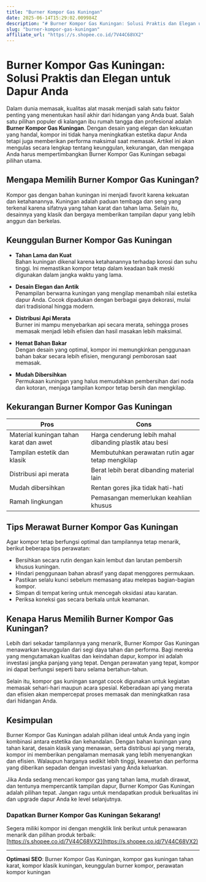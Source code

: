 ```yaml
---
title: "Burner Kompor Gas Kuningan"
date: 2025-06-14T15:29:02.009984Z
description: "# Burner Kompor Gas Kuningan: Solusi Praktis dan Elegan untuk Dapur Anda..."
slug: "burner-kompor-gas-kuningan"
affiliate_url: "https://s.shopee.co.id/7V44C68VX2"
---
```

# Burner Kompor Gas Kuningan: Solusi Praktis dan Elegan untuk Dapur Anda

Dalam dunia memasak, kualitas alat masak menjadi salah satu faktor penting yang menentukan hasil akhir dari hidangan yang Anda buat. Salah satu pilihan populer di kalangan ibu rumah tangga dan profesional adalah **Burner Kompor Gas Kuningan**. Dengan desain yang elegan dan kekuatan yang handal, kompor ini tidak hanya meningkatkan estetika dapur Anda tetapi juga memberikan performa maksimal saat memasak. Artikel ini akan mengulas secara lengkap tentang keunggulan, kekurangan, dan mengapa Anda harus mempertimbangkan Burner Kompor Gas Kuningan sebagai pilihan utama.

## Mengapa Memilih Burner Kompor Gas Kuningan?

Kompor gas dengan bahan kuningan ini menjadi favorit karena kekuatan dan ketahanannya. Kuningan adalah paduan tembaga dan seng yang terkenal karena sifatnya yang tahan karat dan tahan lama. Selain itu, desainnya yang klasik dan bergaya memberikan tampilan dapur yang lebih anggun dan berkelas.

## Keunggulan Burner Kompor Gas Kuningan

- **Tahan Lama dan Kuat**  
Bahan kuningan dikenal karena ketahanannya terhadap korosi dan suhu tinggi. Ini memastikan kompor tetap dalam keadaan baik meski digunakan dalam jangka waktu yang lama.

- **Desain Elegan dan Antik**  
Penampilan berwarna kuningan yang mengilap menambah nilai estetika dapur Anda. Cocok dipadukan dengan berbagai gaya dekorasi, mulai dari tradisional hingga modern.

- **Distribusi Api Merata**  
Burner ini mampu menyebarkan api secara merata, sehingga proses memasak menjadi lebih efisien dan hasil masakan lebih maksimal.

- **Hemat Bahan Bakar**  
Dengan desain yang optimal, kompor ini memungkinkan penggunaan bahan bakar secara lebih efisien, mengurangi pemborosan saat memasak.

- **Mudah Dibersihkan**  
Permukaan kuningan yang halus memudahkan pembersihan dari noda dan kotoran, menjaga tampilan kompor tetap bersih dan mengkilap.

## Kekurangan Burner Kompor Gas Kuningan

| Pros                                       | Cons                                              |
|--------------------------------------------|---------------------------------------------------|
| Material kuningan tahan karat dan awet    | Harga cenderung lebih mahal dibanding plastik atau besi |
| Tampilan estetik dan klasik               | Membutuhkan perawatan rutin agar tetap mengkilap         |
| Distribusi api merata                     | Berat lebih berat dibanding material lain                  |
| Mudah dibersihkan                        | Rentan gores jika tidak hati-hati                          |
| Ramah lingkungan                         | Pemasangan memerlukan keahlian khusus                     |

## Tips Merawat Burner Kompor Gas Kuningan

Agar kompor tetap berfungsi optimal dan tampilannya tetap menarik, berikut beberapa tips perawatan:

- Bersihkan secara rutin dengan kain lembut dan larutan pembersih khusus kuningan.
- Hindari penggunaan bahan abrasif yang dapat menggores permukaan.
- Pastikan selalu kunci sebelum memasang atau melepas bagian-bagian kompor.
- Simpan di tempat kering untuk mencegah oksidasi atau karatan.
- Periksa koneksi gas secara berkala untuk keamanan.

## Kenapa Harus Memilih Burner Kompor Gas Kuningan?

Lebih dari sekadar tampilannya yang menarik, Burner Kompor Gas Kuningan menawarkan keunggulan dari segi daya tahan dan performa. Bagi mereka yang mengutamakan kualitas dan keindahan dapur, kompor ini adalah investasi jangka panjang yang tepat. Dengan perawatan yang tepat, kompor ini dapat berfungsi seperti baru selama bertahun-tahun.

Selain itu, kompor gas kuningan sangat cocok digunakan untuk kegiatan memasak sehari-hari maupun acara spesial. Keberadaan api yang merata dan efisien akan mempercepat proses memasak dan meningkatkan rasa dari hidangan Anda.

## Kesimpulan

Burner Kompor Gas Kuningan adalah pilihan ideal untuk Anda yang ingin kombinasi antara estetika dan kehandalan. Dengan bahan kuningan yang tahan karat, desain klasik yang menawan, serta distribusi api yang merata, kompor ini memberikan pengalaman memasak yang lebih menyenangkan dan efisien. Walaupun harganya sedikit lebih tinggi, keawetan dan performa yang diberikan sepadan dengan investasi yang Anda keluarkan.

Jika Anda sedang mencari kompor gas yang tahan lama, mudah dirawat, dan tentunya mempercantik tampilan dapur, Burner Kompor Gas Kuningan adalah pilihan tepat. Jangan ragu untuk mendapatkan produk berkualitas ini dan upgrade dapur Anda ke level selanjutnya.

### Dapatkan Burner Kompor Gas Kuningan Sekarang!

Segera miliki kompor ini dengan mengklik link berikut untuk penawaran menarik dan pilihan produk terbaik:  
[https://s.shopee.co.id/7V44C68VX2](https://s.shopee.co.id/7V44C68VX2)

---

**Optimasi SEO**: Burner Kompor Gas Kuningan, kompor gas kuningan tahan karat, kompor klasik kuningan, keunggulan burner kompor, perawatan kompor kuningan